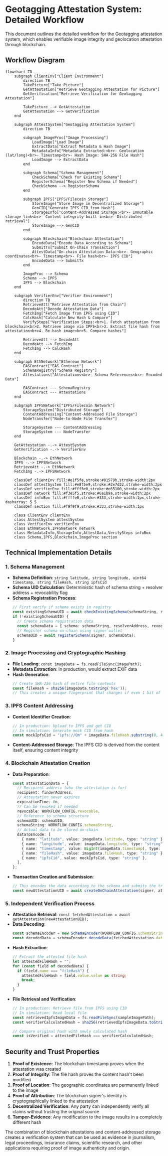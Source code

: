 # Geotagging Attestation System: Detailed Workflow

This document outlines the detailed workflow for the Geotagging attestation system, which enables verifiable image integrity and geolocation attestation through blockchain.

## Workflow Diagram

```mermaid
flowchart TD
    subgraph ClientEnv["Client Environment"]
        direction TB
        TakePicture["Take Picture"]
        GetAttestation["Retrieve Geotagging Attestation for Picture"]
        GetVerification["Retrieve Verification for Geotagging Attestation"]
        
        TakePicture --> GetAttestation
        GetAttestation --> GetVerification
    end
    
    subgraph AttestSystem["Geotagging Attestation System"]
        direction TB
        
        subgraph ImageProc["Image Processing"]
            LoadImage["Load Image"]
            ExtractData["Extract Metadata & Hash Image"]
            MetadataInfo["Metadata Extracted:<br>- Geolocation (lat/long)<br>- Timestamp<br>- Hash Image: SHA-256 File Hash"]
            LoadImage --> ExtractData
        end
        
        subgraph Schema["Schema Management"]
            CheckSchema["Check for Existing Schema"] 
            RegisterSchema["Register New Schema if Needed"]
            CheckSchema --> RegisterSchema
        end
        
        subgraph IPFS["IPFS/Filecoin Storage"]
            StoreImage["Store Image in Decentralized Storage"]
            GenCID["Generate IPFS CID from Hash"]
            StorageInfo["Content-Addressed Storage:<br>- Immutable storage link<br>- Content integrity built-in<br>- Distributed retrieval"]
            StoreImage --> GenCID
        end
        
        subgraph Blockchain["Blockchain Attestation"]
            EncodeData["Encode Data According to Schema"]
            SubmitTx["Submit On-Chain Transaction"] 
            AttestData["On-chain Attestation Data:<br>- Geographic coordinates<br>- Timestamp<br>- File hash<br>- IPFS CID"]
            EncodeData --> SubmitTx
        end
        
        ImageProc --> Schema
        Schema --> IPFS
        IPFS --> Blockchain
    end
    
    subgraph VerifierEnv["Verifier Environment"]
        direction TB
        RetrieveAtt["Retrieve Attestation from Chain"]
        DecodeAtt["Decode Attestation Data"]
        FetchImg["Fetch Image from IPFS using CID"]
        CalcHash["Calculate New Hash & Compare"]
        VerifySteps["Verification Steps:<br>1. Fetch attestation from blockchain<br>2. Retrieve image via IPFS<br>3. Extract file hash from attestation<br>4. Re-hash image<br>5. Compare hashes"]
        
        RetrieveAtt --> DecodeAtt
        DecodeAtt --> FetchImg
        FetchImg --> CalcHash
    end
    
    subgraph EthNetwork["Ethereum Network"]
        EASContract["EAS Contract"]
        SchemaRegistry["Schema Registry"]
        Attestations["Attestations<br>- Schema References<br>- Encoded Data"]
        
        EASContract --- SchemaRegistry
        EASContract --- Attestations
    end
    
    subgraph IPFSNetwork["IPFS/Filecoin Network"]
        StorageSystem["Distributed Storage"]
        ContentAddressing["Content-Addressed File Storage"]
        NodeTransfer["Node-to-Node File Transfer"]
        
        StorageSystem --- ContentAddressing
        StorageSystem --- NodeTransfer
    end
    
    GetAttestation -.-> AttestSystem
    GetVerification -.-> VerifierEnv
    
    Blockchain -.-> EthNetwork
    IPFS -.-> IPFSNetwork
    RetrieveAtt -.-> EthNetwork
    FetchImg -.-> IPFSNetwork
    
    classDef clientEnv fill:#e1f5fe,stroke:#01579b,stroke-width:2px
    classDef attestSystem fill:#e8f5e9,stroke:#2e7d32,stroke-width:2px
    classDef verifierEnv fill:#fff3e0,stroke:#e65100,stroke-width:2px
    classDef network fill:#f3e5f5,stroke:#6a1b9a,stroke-width:2px
    classDef infoBox fill:#ffffe0,stroke:#333,stroke-width:1px,stroke-dasharray: 5 5
    classDef section fill:#f9f9f9,stroke:#333,stroke-width:1px
    
    class ClientEnv clientEnv
    class AttestSystem attestSystem
    class VerifierEnv verifierEnv
    class EthNetwork,IPFSNetwork network
    class MetadataInfo,StorageInfo,AttestData,VerifySteps infoBox
    class Schema,IPFS,Blockchain,ImageProc section
```

## Technical Implementation Details

### 1. Schema Management
- **Schema Definition**: `string latitude, string longitude, uint64 timestamp, string fileHash, string ipfsCid`
- **Schema UID Calculation**: Deterministic hash of schema string + resolver address + revocability flag
- **Schema Registration Process**:
  ```typescript
  // First verify if schema exists in registry
  const existingSchemaUID = await checkExistingSchema(schemaString, resolverAddress, revocable);
  if (!existingSchemaUID) {
    // Create schema registration data
    const schemaData = { schema: schemaString, resolverAddress, revocable };
    // Register schema on-chain using signer wallet
    schemaUID = await registerSchema(signer, schemaData);
  }
  ```

### 2. Image Processing and Cryptographic Hashing
- **File Loading**: `const imageData = fs.readFileSync(imagePath);`
- **Metadata Extraction**: In production, would extract EXIF data
- **Hash Generation**:
  ```typescript
  // Create SHA-256 hash of entire file contents
  const fileHash = sha256(imageData.toString('hex'));
  // This creates a unique fingerprint that changes if even 1 bit of the file is modified
  ```

### 3. IPFS Content Addressing
- **Content Identifier Creation**:
  ```typescript
  // In production: Upload to IPFS and get CID
  // In simulation: Generate mock CID from hash
  const mockIpfsCid = "ipfs://Qm" + imageData.fileHash.substring(0, 44);
  ```
- **Content-Addressed Storage**: The IPFS CID is derived from the content itself, ensuring content integrity

### 4. Blockchain Attestation Creation
- **Data Preparation**:
  ```typescript
  const attestationData = {
    // Recipient address (who the attestation is for)
    recipient: finderAddress,
    // Attestation never expires
    expirationTime: 0n,
    // Can be revoked if needed
    revocable: WORKFLOW_CONFIG.revocable,
    // Reference to schema structure
    schemaUID: schemaUID,
    schemaString: WORKFLOW_CONFIG.schemaString,
    // Actual data to be stored on-chain
    dataToEncode: [
      { name: "latitude", value: imageData.latitude, type: "string" },
      { name: "longitude", value: imageData.longitude, type: "string" },
      { name: "timestamp", value: BigInt(imageData.timestamp), type: "uint64" },
      { name: "fileHash", value: imageData.fileHash, type: "string" },
      { name: "ipfsCid", value: mockIpfsCid, type: "string" },
    ],
  };
  ```
- **Transaction Creation and Submission**: 
  ```typescript
  // This encodes the data according to the schema and submits the transaction
  const newAttestationUID = await createOnChainAttestation(signer, attestationData);
  ```

### 5. Independent Verification Process
- **Attestation Retrieval**: `const fetchedAttestation = await getAttestation(newAttestationUID);`
- **Data Decoding**:
  ```typescript
  const schemaEncoder = new SchemaEncoder(WORKFLOW_CONFIG.schemaString);
  const decodedData = schemaEncoder.decodeData(fetchedAttestation.data);
  ```
- **Hash Extraction**:
  ```typescript
  // Extract the attested file hash
  let attestedFileHash = "";
  for (const field of decodedData) {
    if (field.name === "fileHash") {
      attestedFileHash = field.value.value as string;
      break;
    }
  }
  ```
- **File Retrieval and Verification**:
  ```typescript
  // In production: Retrieve file from IPFS using CID
  // In simulation: Read local file
  const retrievedIpfsImageData = fs.readFileSync(sampleImagePath);
  const verifierCalculatedHash = sha256(retrievedIpfsImageData.toString('hex'));
  
  // Compare original hash with newly calculated hash
  const isVerified = attestedFileHash === verifierCalculatedHash;
  ```

## Security and Trust Properties

1. **Proof of Existence**: The blockchain timestamp proves when the attestation was created
2. **Proof of Integrity**: The file hash proves the content hasn't been modified
3. **Proof of Location**: The geographic coordinates are permanently linked to the image
4. **Proof of Attribution**: The blockchain signer's identity is cryptographically linked to the attestation
5. **Decentralized Verification**: Any party can independently verify all claims without trusting the original source
6. **Tamper-Evidence**: Any modification to the image results in a completely different hash

The combination of blockchain attestations and content-addressed storage creates a verification system that can be used as evidence in journalism, legal proceedings, insurance claims, scientific research, and other applications requiring proof of image authenticity and origin.